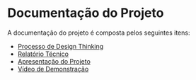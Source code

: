 # Documentação do Projeto

A documentação do projeto é composta pelos seguintes itens: 
 - [Processo de Design Thinking](https://github.com/ICEI-PUC-Minas-PPLCC-TI/tiaw-ppl-cc-m-20221-t1-g3-golpes-financeiros/files/8577637/PPLCC-M.-.T1-G3.-.Piramides.financeiras.e.golpes.2.pdf)
 - [Relatório Técnico](https://github.com/ICEI-PUC-Minas-PPLCC-TI/tiaw-ppl-cc-m-20221-t1-g3-golpes-financeiros/blob/master/docs/relatorio/Relatorio%20Tecnico.md)
 - [Apresentação do Projeto](apresentacao/apresentacao%20-%20TEMPLATE.pptx)
 - [Vídeo de Demonstração](https://youtube.com)


